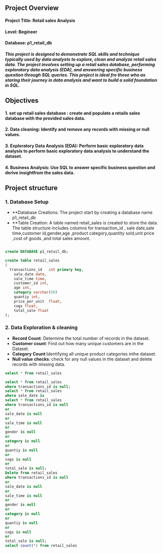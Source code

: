 ## Project Overview 

#### Project Title: Retail sales Analysis
#### Level: Begineer 
#### Database: p1_retail_db

##### This project is designed to demonstrate SQL skills and technique typically used by data analysts to explore, clean and analyze retail sales data. The project involves setting up a retail sales database, performing exploratory data analysis (EDA), and answering specific business question through SQL queries. This project is ideal fro those who as staring their journey in data analysis and want to build a solid foundation in SQL.

## Objectives
#### 1. set up retail sales database : create and populate a retails sales database with the provided sales data.
#### 2. Data cleaning: Identify and remove any records with missing or null values.
#### 3. Exploratory Data Analysis (EDA): Perform basic exploratory data analysis to perform basic exploratory data analysis to understand the dataset.
#### 4. Business Analysis: Use SQL to answer specific business question and derive insightfrom the sales data.


## Project structure

### 1. Database Setup
- **Database Creations: The project start by creating a database name p1_retail_db
- **Table Creation: A table named retail_sales is created to store the data. The table structure     includes columns for transaction_id , sale date,sale time,customer id,gender,age ,product        category,quantity sold,unit price ,cost of goods ,and total sales amount.

```Sql

create DATABASE p1_retail_db;

create table retail_sales
(
  transactions_id	int primary key,
	sale_date date,
	sale_time time,
	customer_id	int,
	age	int,
	category varchar(50)	
	quantiy	int,
	price_per_unit	float,
	cogs float,
	total_sale float
);
```

### 2. Data Exploration & cleaning

- **Record Count**: Determine the total number of records in the dataset.
- **Customer count**: Find out how many unique customers are in the Dataset.
- **Category Count**:Identifying all unique product categories inthe dataset.
- **Null value checks**: check for any null values in the dataset and delete records with            missing data.

``` sql
select * from retail_sales

select * from retail_sales
where transactions_id is null;
select * from retail_sales
where sale_date is 
select * from retail_sales
where transactions_id is null
or
sale_date is null 
or 
sale_time is null
or
gender is null
or 
category is null
or 
quantiy is null
or 
cogs is null
or
total_sale is null;
Delete from retail_sales
where transactions_id is null
or
sale_date is null 
or 
sale_time is null
or
gender is null
or 
category is null
or 
quantiy is null
or 
cogs is null
or
total_sale is null;
select count(*) from retail_sales
```





















